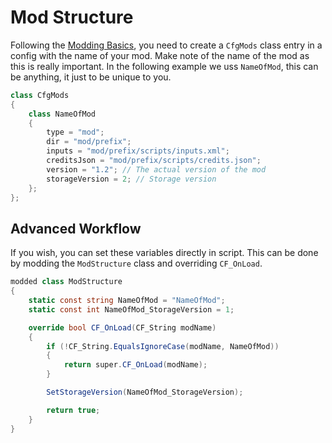 # Mod Structure

Following the [Modding Basics](https://community.bistudio.com/wiki/DayZ:Modding_Basics), you need to create a `CfgMods` class entry in a config with the name of your mod. Make note of the name of the mod as this is really important. In the following example we uss `NameOfMod`, this can be anything, it just to be unique to you. 

```csharp
class CfgMods
{
	class NameOfMod
	{
		type = "mod";
		dir = "mod/prefix";
		inputs = "mod/prefix/scripts/inputs.xml";
		creditsJson = "mod/prefix/scripts/credits.json";
		version = "1.2"; // The actual version of the mod
		storageVersion = 2; // Storage version
	};
};
```

## Advanced Workflow

If you wish, you can set these variables directly in script. This can be done by modding the `ModStructure` class and overriding `CF_OnLoad`.

```csharp
modded class ModStructure
{
	static const string NameOfMod = "NameOfMod";
	static const int NameOfMod_StorageVersion = 1;

	override bool CF_OnLoad(CF_String modName)
	{
		if (!CF_String.EqualsIgnoreCase(modName, NameOfMod))
		{
			return super.CF_OnLoad(modName);
		}

		SetStorageVersion(NameOfMod_StorageVersion);

		return true;
	}
}
```
